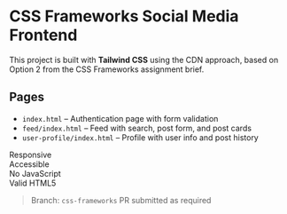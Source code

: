 # CSS Frameworks Social Media Frontend

This project is built with **Tailwind CSS** using the CDN approach, based on Option 2 from the CSS Frameworks assignment brief.

## Pages

- `index.html` – Authentication page with form validation
- `feed/index.html` – Feed with search, post form, and post cards
- `user-profile/index.html` – Profile with user info and post history

Responsive  
 Accessible  
 No JavaScript  
 Valid HTML5

> Branch: `css-frameworks`
> PR submitted as required
